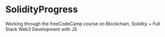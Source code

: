 # SolidityProgress

Working through the freeCodeCamp course on Blockchain, Solidity + Full Stack Web3 Development with JS
